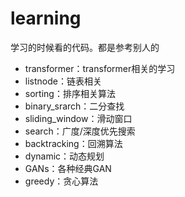 # learning
学习的时候看的代码。都是参考别人的
- transformer：transformer相关的学习
- listnode：链表相关
- sorting：排序相关算法
- binary_srarch：二分查找
- sliding_window：滑动窗口
- search：广度/深度优先搜索
- backtracking：回溯算法
- dynamic：动态规划
- GANs：各种经典GAN
- greedy：贪心算法
